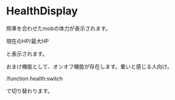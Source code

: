 # HealthDisplay
照準を合わせたmobの体力が表示されます。

現在のHP/最大HP

と表示されます。

おまけ機能として、オンオフ機能が存在します。重いと感じる人向け。

/function health:switch

で切り替わります。
